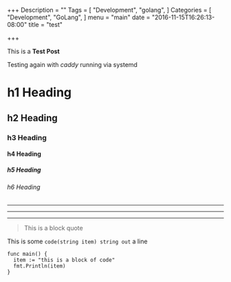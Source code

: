 +++
Description = ""
Tags = [
  "Development",
  "golang",
]
Categories = [
  "Development",
  "GoLang",
]
menu = "main"
date = "2016-11-15T16:26:13-08:00"
title = "test"

+++

This is a **Test Post** 

Testing again with _caddy_ running via systemd

# h1 Heading
## h2 Heading
### h3 Heading
#### h4 Heading
##### h5 Heading
###### h6 Heading

___

---

***

> This is a block quote

This is some `code(string item) string out` a line

    func main() {
      item := "this is a block of code"
      fmt.Println(item)
    }

    
